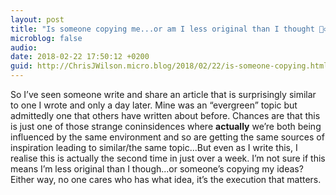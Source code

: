 ```yaml
---
layout: post
title: "Is someone copying me...or am I less original than I thought 🤷‍♂️"
microblog: false
audio: 
date: 2018-02-22 17:50:12 +0200
guid: http://ChrisJWilson.micro.blog/2018/02/22/is-someone-copying.html
---
```

So I’ve seen someone write and share an article that is surprisingly similar to one I wrote and only a day later. Mine was an “evergreen” topic but admittedly one that others have written about before. Chances are that this is just one of those strange coninsidences where **actually** we’re both being influenced by the same environment and so are getting the same sources of inspiration leading to similar/the same topic...But even as I write this, I realise this is actually the second time in just over a week. I’m not sure if this means I’m less original than I though...or someone’s copying my ideas? Either way, no one cares who has what idea, it’s the execution that matters.  
